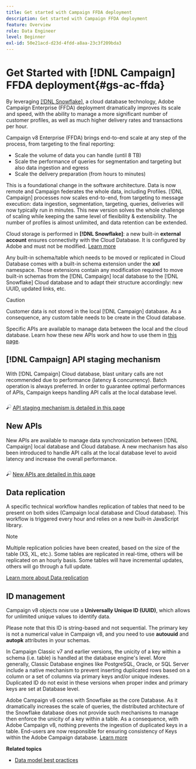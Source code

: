 ```yaml
---
title: Get started with Campaign FFDA deployment
description: Get started with Campaign FFDA deployment
feature: Overview
role: Data Engineer
level: Beginner
exl-id: 50e21acd-d23d-4fdd-a8aa-23c3f209bda3
---
```

# Get Started with [!DNL Campaign] FFDA deployment{#gs-ac-ffda}

By leveraging [[!DNL Snowflake]](https://www.snowflake.com/), a cloud database technology, Adobe Campaign Enterprise (FFDA) deployment dramatically improves its scale and speed, with the ability to manage a more significant number of customer profiles, as well as much higher delivery rates and transactions per hour. 

Campaign v8 Enterprise (FFDA) brings end-to-end scale at any step of the process, from targeting to the final reporting:

* Scale the volume of data you can handle (until 8 TB)
* Scale the performance of queries for segmentation and targeting but also data ingestion and egress
* Scale the delivery preparation (from hours to minutes)

This is a foundational change in the software architecture. Data is now remote and Campaign federates the whole data, including Profiles. [!DNL Campaign] processes now scales end-to-end, from targeting to message execution: data ingestion, segmentation, targeting, queries, deliveries will now typically run in minutes. This new version solves the whole challenge of scaling while keeping the same level of flexibility & extensibility. The number of profiles is almost unlimited, and data retention can be extended.

Cloud storage is performed in **[!DNL Snowflake]**: a new built-in **external account** ensures connectivity with the Cloud Database. It is configured by Adobe and must not be modified. [Learn more](../config/external-accounts.md)

Any built-in schema/table which needs to be moved or replicated in Cloud Database comes with a built-in schema extension under the **xxl** namespace. Those extensions contain any modification required to move built-in schemas from the [!DNL Campaign] local database to the [!DNL Snowflake] Cloud database and to adapt their structure accordingly: new UUID, updated links, etc.

>[!CAUTION]
>
> Customer data is not stored in the local [!DNL Campaign] database. As a consequence, any custom table needs to be create in the Cloud database.
>

Specific APIs are available to manage data between the local and the cloud database. Learn how these new APIs work and how to use them in [this page](new-apis.md).

## [!DNL Campaign] API staging mechanism

With [!DNL Campaign] Cloud database, blast unitary calls are not recommended due to performance (latency & concurrency). Batch operation is always preferred. In order to guarantee optimal performances of APIs, Campaign keeps handling API calls at the local database level.

![](../assets/do-not-localize/glass.png) [API staging mechanism is detailed in this page](staging.md)

## New APIs

New APIs are available to manage data synchronization between [!DNL Campaign] local database and Cloud database. A new mechanism has also been introduced to handle API calls at the local database level to avoid latency and increase the overall performance.

![](../assets/do-not-localize/glass.png) [New APIs are detailed in this page](new-apis.md)


## Data replication

A specific technical workflow handles replication of tables that need to be present on both sides (Campaign  local database and Cloud database). This workflow is triggered every hour and relies on a new built-in JavaScript library.

>[!NOTE]
>
> Multiple replication policies have been created, based on the size of the table (XS, XL, etc.).
> Some tables are replicated in real-time, others will be replicated on an hourly basis. Some tables will have incremental updates, others will go through a full update.
>

[Learn more about Data replication](replication.md)

## ID management

Campaign v8 objects now use a **Universally Unique ID (UUID)**, which allows for unlimited unique values to identify data.

Please note that this ID is string-based and not sequential. The primary key is not a numerical value in Campaign v8, and you need to use **autouuid** and **autopk** attributes in your schemas.

In Campaign Classic v7 and earlier versions, the unicity of a key within a schema (i.e. table) is handled at the database engine's level. More generally, Classic Database engines like PostgreSQL, Oracle, or SQL Server include a native mechanism to prevent inserting duplicated rows based on a column or a set of columns via primary keys and/or unique indexes. Duplicated ID do not exist in these versions when proper index and primary keys are set at Database level.

Adobe Campaign v8 comes with Snowflake as the core Database. As it dramatically increases the scale of queries, the distributed architecture of the Snowflake database does not provide such mechanisms to manage then enforce the unicity of a key within a table. As a consequence, with Adobe Campaign v8, nothing prevents the ingestion of duplicated keys in a table. End-users are now responsible for ensuring consistency of Keys within the Adobe Campaign database. [Learn more](keys.md)

**Related topics**

* [Data model best practices](datamodel-best-practices.md)
